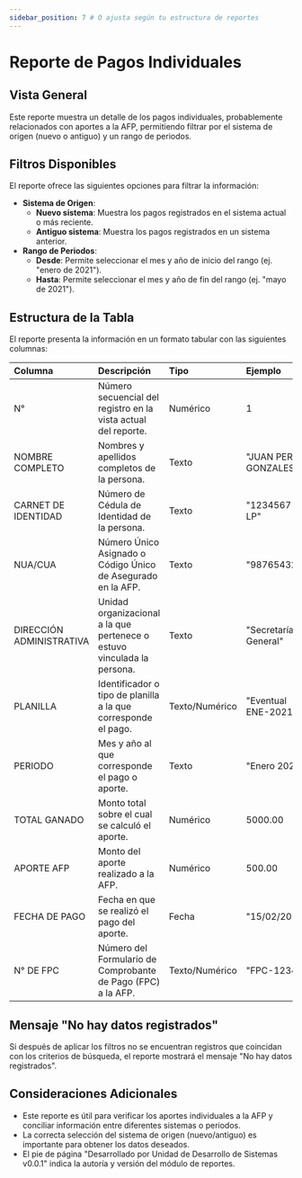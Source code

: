 ```yaml
---
sidebar_position: 7 # O ajusta según tu estructura de reportes
---
```


# Reporte de Pagos Individuales

## Vista General
Este reporte muestra un detalle de los pagos individuales, probablemente relacionados con aportes a la AFP, permitiendo filtrar por el sistema de origen (nuevo o antiguo) y un rango de periodos.

## Filtros Disponibles
El reporte ofrece las siguientes opciones para filtrar la información:

-   **Sistema de Origen**:
    *   **Nuevo sistema**: Muestra los pagos registrados en el sistema actual o más reciente.
    *   **Antiguo sistema**: Muestra los pagos registrados en un sistema anterior.
-   **Rango de Periodos**:
    *   **Desde**: Permite seleccionar el mes y año de inicio del rango (ej. "enero de 2021").
    *   **Hasta**: Permite seleccionar el mes y año de fin del rango (ej. "mayo de 2021").

## Estructura de la Tabla
El reporte presenta la información en un formato tabular con las siguientes columnas:

| Columna                  | Descripción                                                                 | Tipo          | Ejemplo                                   |
| :----------------------- | :-------------------------------------------------------------------------- | :------------ | :---------------------------------------- |
| N°                       | Número secuencial del registro en la vista actual del reporte.              | Numérico      | 1                                         |
| NOMBRE COMPLETO          | Nombres y apellidos completos de la persona.                                | Texto         | "JUAN PEREZ GONZALES"                     |
| CARNET DE IDENTIDAD      | Número de Cédula de Identidad de la persona.                                | Texto         | "1234567 LP"                              |
| NUA/CUA                  | Número Único Asignado o Código Único de Asegurado en la AFP.                | Texto         | "98765432"                                |
| DIRECCIÓN ADMINISTRATIVA | Unidad organizacional a la que pertenece o estuvo vinculada la persona.     | Texto         | "Secretaría General"                      |
| PLANILLA                 | Identificador o tipo de planilla a la que corresponde el pago.              | Texto/Numérico| "Eventual ENE-2021"                       |
| PERIODO                  | Mes y año al que corresponde el pago o aporte.                              | Texto         | "Enero 2021"                              |
| TOTAL GANADO             | Monto total sobre el cual se calculó el aporte.                             | Numérico      | 5000.00                                   |
| APORTE AFP               | Monto del aporte realizado a la AFP.                                        | Numérico      | 500.00                                    |
| FECHA DE PAGO            | Fecha en que se realizó el pago del aporte.                                 | Fecha         | "15/02/2021"                              |
| N° DE FPC                | Número del Formulario de Comprobante de Pago (FPC) a la AFP.                | Texto/Numérico| "FPC-12345"                               |

## Mensaje "No hay datos registrados"
Si después de aplicar los filtros no se encuentran registros que coincidan con los criterios de búsqueda, el reporte mostrará el mensaje "No hay datos registrados".

## Consideraciones Adicionales
- Este reporte es útil para verificar los aportes individuales a la AFP y conciliar información entre diferentes sistemas o periodos.
- La correcta selección del sistema de origen (nuevo/antiguo) es importante para obtener los datos deseados.
- El pie de página "Desarrollado por Unidad de Desarrollo de Sistemas v0.0.1" indica la autoría y versión del módulo de reportes.